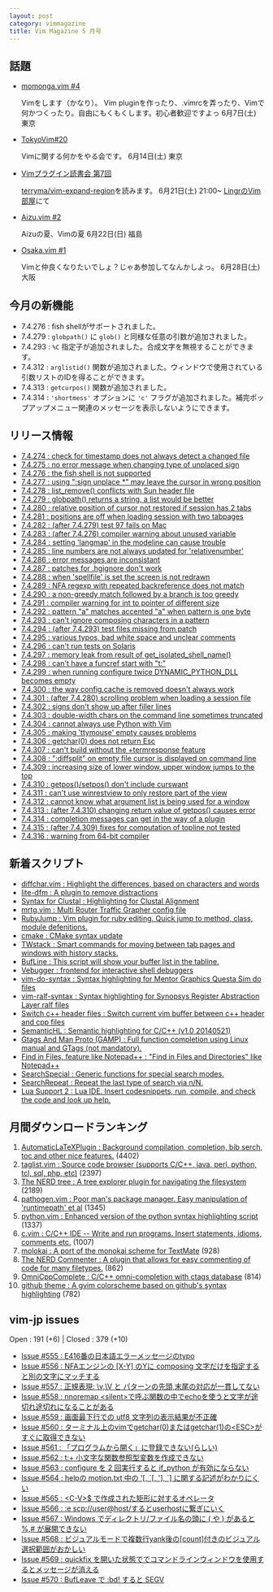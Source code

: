 ```yaml
---
layout: post
category: vimmagazine
title: Vim Magazine 5 月号
---
```


## 話題

- [momonga.vim #4](http://connpass.com/event/6108/)

  Vimをします（かなり）。
  Vim pluginを作ったり、.vimrcを弄ったり、Vimで何かつくったり。自由にもくもくします。初心者歓迎ですよっ
  6月7日(土) 東京

- [TokyoVim#20](http://tokyovim.connpass.com/event/6478/)

  Vimに関する何かをやる会です。
  6月14日(土) 東京

- [Vimプラグイン読書会 第7回](http://haya14busa.github.io/reading-vimplugin/)

  [terryma/vim-expand-region](https://github.com/terryma/vim-expand-region)を読みます。
  6月21日(土) 21:00~ [LingrのVim部屋](http://lingr.com/room/vim)にて

- [Aizu.vim #2](http://atnd.org/events/51752)

  Aizuの夏、Vimの夏
  6月22日(日) 福島

- [Osaka.vim #1](http://osaka-vim.connpass.com/event/6491/)

  Vimと仲良くなりたいでしょ？じゃあ参加してなんかしよっ。
  6月28日(土) 大阪

## 今月の新機能

- 7.4.276 : fish shellがサポートされました。
- 7.4.279 : `globpath()` に `glob()` と同様な任意の引数が追加されました。
- 7.4.293 : `%C` 指定子が追加されました。合成文字を無視することができます。
- 7.4.312 : `arglistid()` 関数が追加されました。ウィンドウで使用されている引数リストのIDを得ることができます。
- 7.4.313 : `getcurpos()` 関数が追加されました。
- 7.4.314 : `'shortmess'` オプションに `'c'` フラグが追加されました。補完ポップアップメニュー関連のメッセージを表示しないようにできます。

## リリース情報

- [7.4.274 : check for timestamp does not always detect a changed file](https://github.com/vim/vim/commit/a7611f60cde29639b655ddb4494b98886c318870)
- [7.4.275 : no error message when changing type of unplaced sign](https://github.com/vim/vim/commit/f4d7f167f3c1e26f26c4b5905db553eb94aa9e81)
- [7.4.276 : the fish shell is not supported](https://github.com/vim/vim/commit/75a8d74cc22d66482a1149f004b04bcc0a8326f2)
- [7.4.277 : using ":sign unplace &#x2a;" may leave the cursor in wrong position](https://github.com/vim/vim/commit/0d3d5e0483ddad68d333284d988b4269674f71dd)
- [7.4.278 : list&#x5f;remove() conflicts with Sun header file](https://github.com/vim/vim/commit/3ec7f4e4025c5a78ccd312f8516ac0740aa65dfe)
- [7.4.279 : globpath() returns a string, a list would be better](https://github.com/vim/vim/commit/1b1063af58b015b7827168f8fa2631efb60c252b)
- [7.4.280 : relative position of cursor not restored if session has 2 tabs](https://github.com/vim/vim/commit/56b3bf89aa2021d20afabd8ec7b513beb1b8df25)
- [7.4.281 : positions are off when loading session with two tabpages](https://github.com/vim/vim/commit/04ad7fe05c1c15c31949022d48e3008158f0657a)
- [7.4.282 : (after 7.4.279) test 97 fails on Mac](https://github.com/vim/vim/commit/b7547420a4fa576cfc6fb8b620bfc05ba8429f38)
- [7.4.283 : (after 7.4.276) compiler warning about unused variable](https://github.com/vim/vim/commit/d442ec7fe2f929d098ee2739e3c98c70e3bf45a4)
- [7.4.284 : setting 'langmap' in the modeline can cause trouble](https://github.com/vim/vim/commit/ed7547da438e44e7907bd9fd488f6b961f23e1e0)
- [7.4.285 : line numbers are not always updated for 'relativenumber'](https://github.com/vim/vim/commit/fd859c9878c9457f281941d55d3ca1124e9f90d5)
- [7.4.286 : error messages are inconsistant](https://github.com/vim/vim/commit/59838520c7a452adbe82b583dcdf967483b00a98)
- [7.4.287 : patches for .hgignore don't work](https://github.com/vim/vim/commit/46ae3cedeb8785299e825970f46763eff73399c5)
- [7.4.288 : when 'spellfile' is set the screen is not redrawn](https://github.com/vim/vim/commit/be578edae30d1292ddbf1f63518175fa45567ab8)
- [7.4.289 : NFA regexp with repeated backreference does not match](https://github.com/vim/vim/commit/ee4825331aeb3f517f8a51d0c21c743655352fb3)
- [7.4.290 : a non-greedy match followed by a branch is too greedy](https://github.com/vim/vim/commit/9c235069b237caed426eff14ce91df46bc69e234)
- [7.4.291 : compiler warning for int to pointer of different size](https://github.com/vim/vim/commit/6e13207d82aa925e39eabc0f190c8696481fdf04)
- [7.4.292 : pattern "a" matches accented "a" when pattern is one byte](https://github.com/vim/vim/commit/6082bea6acae266c392cd25317414cf3a167a596)
- [7.4.293 : can't ignore composing characters in a pattern](https://github.com/vim/vim/commit/8df5acfda9e5a41e643066e044f4adb47bfb83ba)
- [7.4.294 : (after 7.4.293) test files missing from patch](https://github.com/vim/vim/commit/caca646bf0f5e55fe32604e90b87b02034e2812b)
- [7.4.295 : various typos, bad white space and unclear comments](https://github.com/vim/vim/commit/24dc230871258018d2a6a616039283cb7f17684d)
- [7.4.296 : can't run tests on Solaris](https://github.com/vim/vim/commit/1c5a2134dbf880859281c676b834c5a636f78f52)
- [7.4.297 : memory leak from result of get&#x5f;isolated&#x5f;shell&#x5f;name()](https://github.com/vim/vim/commit/050fe7ebad159f48704bd3a991632d0330ef0cf2)
- [7.4.298 : can't have a funcref start with "t:"](https://github.com/vim/vim/commit/cbc67723bde3c05e4bc0788457961b41304576ee)
- [7.4.299 : when running configure twice DYNAMIC&#x5f;PYTHON&#x5f;DLL becomes empty](https://github.com/vim/vim/commit/cf1b05793948d10401ba07c77b4b3821994755d1)
- [7.4.300 : the way config.cache is removed doesn't always work](https://github.com/vim/vim/commit/7b129a5ac475a22a363e348be045932233c6d386)
- [7.4.301 : (after 7.4.280) scrolling problem when loading a session file](https://github.com/vim/vim/commit/b42970535c205baede141c8be2fab0f8cc4e16d9)
- [7.4.302 : signs don't show up after filler lines](https://github.com/vim/vim/commit/bc6cf6c5117d9ef19904c6fb56a2a45faa33afdb)
- [7.4.303 : double-width chars on the command line sometimes truncated](https://github.com/vim/vim/commit/e4c21e6899b6e4d9d4e0b29fc43c604edd3bc507)
- [7.4.304 : cannot always use Python with Vim](https://github.com/vim/vim/commit/b777618d111e51b55ee452d3881d5ef5bc836765)
- [7.4.305 : making 'ttymouse' empty causes problems](https://github.com/vim/vim/commit/90013c6a751e6574fbe49b529a3dbf1eacbef43d)
- [7.4.306 : getchar(0) does not return Esc](https://github.com/vim/vim/commit/9a665ba296bfe0e96d9f72d9f50b956e210e50c2)
- [7.4.307 : can't build without the +termresponse feature](https://github.com/vim/vim/commit/cbc17d66be624d911354ef7a6f18a9c903e80731)
- [7.4.308 : ":diffsplit" on empty file cursor is displayed on command line](https://github.com/vim/vim/commit/846a2ff5f3a006fb612d1ece1962cb75ca06d0fe)
- [7.4.309 : increasing size of lower window, upper window jumps to the top](https://github.com/vim/vim/commit/dd0402a759488fba55aef4350da521e7b65e8855)
- [7.4.310 : getpos()/setpos() don't include curswant](https://github.com/vim/vim/commit/493c178a2851587ca3f9deae3b41ae3acf5c900b)
- [7.4.311 : can't use winrestview to only restore part of the view](https://github.com/vim/vim/commit/82c2585eb840a84240ef927c09df28d5a04302b1)
- [7.4.312 : cannot know what argument list is being used for a window](https://github.com/vim/vim/commit/2d1fe05fc06a91886635680886c200ad90f0abd7)
- [7.4.313 : (after 7.4.310) changing return value of getpos() causes error](https://github.com/vim/vim/commit/6f6c0f8085a5b0855f9dce8378086fd5e06a219b)
- [7.4.314 : completion messages can get in the way of a plugin](https://github.com/vim/vim/commit/ea389e910326a0b44a9c534535c1c4c8b1841388)
- [7.4.315 : (after 7.4.309) fixes for computation of topline not tested](https://github.com/vim/vim/commit/c35b0fb181264658e8221b1ccb249e8551af8a59)
- [7.4.316 : warning from 64-bit compiler](https://github.com/vim/vim/commit/7116aa0f7d4c3f50f6898798c3047f5232aabe4a)

## 新着スクリプト

- [diffchar.vim : Highlight the differences, based on characters and words](http://www.vim.org/scripts/script.php?script_id=4932)
- [lite-dfm : A plugin to remove distractions](http://www.vim.org/scripts/script.php?script_id=4933)
- [Syntax for Clustal : Highlighting for Clustal Alignment](http://www.vim.org/scripts/script.php?script_id=4935)
- [mrtg.vim : Multi Router Traffic Grapher config file](http://www.vim.org/scripts/script.php?script_id=4936)
- [RubyJump : Vim plugin for ruby editing. Quick jump to method, class, module defenitions.](http://www.vim.org/scripts/script.php?script_id=4937)
- [cmake : CMake syntax update](http://www.vim.org/scripts/script.php?script_id=4938)
- [TWstack : Smart commands for moving between tab pages and windows with history stacks.](http://www.vim.org/scripts/script.php?script_id=4939)
- [BufLine : This script will show your buffer list in the tabline.](http://www.vim.org/scripts/script.php?script_id=4940)
- [Vebugger : frontend for interactive shell debuggers](http://www.vim.org/scripts/script.php?script_id=4941)
- [vim-do-syntax : Syntax highlighting for Mentor Graphics Questa Sim do files](http://www.vim.org/scripts/script.php?script_id=4942)
- [vim-ralf-syntax : Syntax highlighting for Synopsys Register Abstraction Layer ralf files](http://www.vim.org/scripts/script.php?script_id=4943)
- [Switch c++ header files : Switch current vim buffer between c++ header and cpp files](http://www.vim.org/scripts/script.php?script_id=4944)
- [SemanticHL : Semantic highlighting for C/C++ (v1.0 20140521)](http://www.vim.org/scripts/script.php?script_id=4945)
- [Gtags And Man Proto (GAMP) : Full function completion using Linux manual and GTags (not mandatory).](http://www.vim.org/scripts/script.php?script_id=4946)
- [Find in Files, feature like Notepad++ : "Find in Files and Directories" like Notepad++](http://www.vim.org/scripts/script.php?script_id=4947)
- [SearchSpecial : Generic functions for special search modes.](http://www.vim.org/scripts/script.php?script_id=4948)
- [SearchRepeat : Repeat the last type of search via n/N.](http://www.vim.org/scripts/script.php?script_id=4949)
- [Lua Support 2 : Lua IDE. Insert codesnippets, run, compile, and check the code and look up help.](http://www.vim.org/scripts/script.php?script_id=4950)

## 月間ダウンロードランキング

1. [AutomaticLaTeXPlugin : Background compilation, completion, bib serch, toc and other nice features.](http://www.vim.org/scripts/script.php?script_id=2945) (4402)
2. [taglist.vim : Source code browser (supports C/C++, java, perl, python, tcl, sql, php, etc)](http://www.vim.org/scripts/script.php?script_id=273) (2397)
3. [The NERD tree : A tree explorer plugin for navigating the filesystem](http://www.vim.org/scripts/script.php?script_id=1658) (2189)
4. [pathogen.vim : Poor man's package manager. Easy manipulation of 'runtimepath' et al](http://www.vim.org/scripts/script.php?script_id=2332) (1345)
5. [python.vim : Enhanced version of the python syntax highlighting script](http://www.vim.org/scripts/script.php?script_id=790) (1337)
6. [c.vim : C/C++ IDE --  Write and run programs. Insert statements, idioms, comments etc.](http://www.vim.org/scripts/script.php?script_id=213) (1007)
7. [molokai : A port of the monokai scheme for TextMate](http://www.vim.org/scripts/script.php?script_id=2340) (928)
8. [The NERD Commenter : A plugin that allows for easy commenting of code for many filetypes.](http://www.vim.org/scripts/script.php?script_id=1218) (862)
9. [OmniCppComplete : C/C++ omni-completion with ctags database](http://www.vim.org/scripts/script.php?script_id=1520) (814)
10. [github theme : A gvim colorscheme based on github's syntax highlighting](http://www.vim.org/scripts/script.php?script_id=2855) (782)

## vim-jp issues

Open : 191 (+6) | Closed : 379 (+10)

- [Issue #555 : E416番の日本語エラーメッセージのtypo](https://github.com/vim-jp/issues/issues/555)
- [Issue #556 : NFAエンジンの \[X-Y\] のYに composing 文字だけを指定すると別の文字にマッチする](https://github.com/vim-jp/issues/issues/556)
- [Issue #557 : 正規表現: \\v,\\V と パターンの先頭,末尾の対応が一貫してない](https://github.com/vim-jp/issues/issues/557)
- [Issue #558 : nnoremap \<silent>で呼ぶ関数の中でechoを使うと文字が途切れ途切れになることがある](https://github.com/vim-jp/issues/issues/558)
- [Issue #559 : 画面最下行での utf8 文字列の表示結果が不正確](https://github.com/vim-jp/issues/issues/559)
- [Issue #560 : ターミナル上のvimでgetchar(0)またはgetchar(1)の\<ESC>がすぐに取得できない](https://github.com/vim-jp/issues/issues/560)
- [Issue #561 : 「プログラムから開く」に登録できない(らしい)](https://github.com/vim-jp/issues/issues/561)
- [Issue #562 : t:+ 小文字な関数参照型変数を作成できない](https://github.com/vim-jp/issues/issues/562)
- [Issue #563 : configure を 2 回実行すると if&#x5f;python が有効にならない](https://github.com/vim-jp/issues/issues/563)
- [Issue #564 : helpの motion.txt 中の '\[, &#x60;\[, '\], &#x60;\] に関する記述がわかりにくい](https://github.com/vim-jp/issues/issues/564)
- [Issue #565 : \<C-V>$ で作成された矩形に対するオペレータ](https://github.com/vim-jp/issues/issues/565)
- [Issue #566 : :e scp://user@host/するとuserhostに繋ぎにいく](https://github.com/vim-jp/issues/issues/566)
- [Issue #567 : Windows でディレクトリ/ファイル名の頭に ( や ) があると %,# が展開できない](https://github.com/vim-jp/issues/issues/567)
- [Issue #568 : ビジュアルモードで複数行yank後の\[count\]付きのビジュアル選択範囲がおかしい](https://github.com/vim-jp/issues/issues/568)
- [Issue #569 : quickfix を開いた状態ででコマンドラインウィンドウを使用するとメッセージが消える](https://github.com/vim-jp/issues/issues/569)
- [Issue #570 : BufLeave で :bd! すると SEGV](https://github.com/vim-jp/issues/issues/570)

